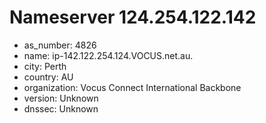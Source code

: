# Nameserver 124.254.122.142

* as_number: 4826
* name: ip-142.122.254.124.VOCUS.net.au.
* city: Perth
* country: AU
* organization: Vocus Connect International Backbone
* version: Unknown
* dnssec: Unknown
